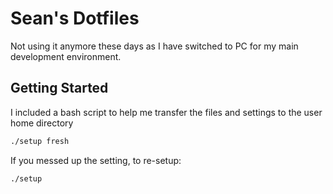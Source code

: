 # Sean's Dotfiles

Not using it anymore these days as I have switched to PC for my main development environment.

## Getting Started
I included a bash script to help me transfer the files and settings to the user home directory

```bash
./setup fresh
```
If you messed up the setting, to re-setup:
```bash
./setup
```